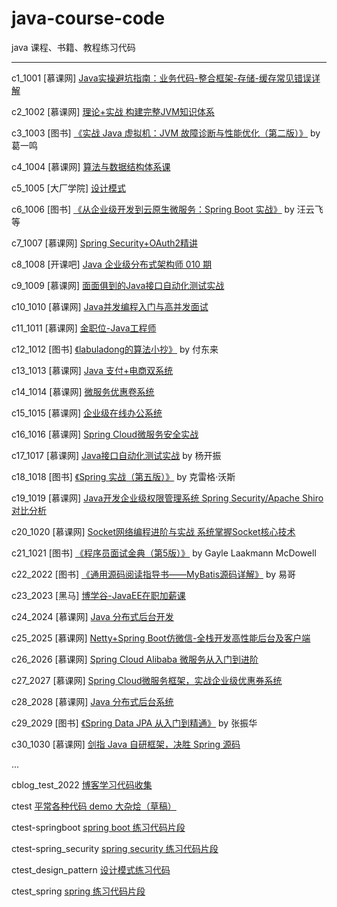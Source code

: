 # java-course-code
java 课程、书籍、教程练习代码

----

c1_1001     [慕课网] [Java实操避坑指南：业务代码-整合框架-存储-缓存常见错误详解](c10_1010)

c2_1002     [慕课网] [理论+实战 构建完整JVM知识体系](c2_1002)

c3_1003     [图书] [《实战 Java 虚拟机：JVM 故障诊断与性能优化（第二版）》](c3_1003) by 葛一鸣

c4_1004     [慕课网] [算法与数据结构体系课](c4_1004)

c5_1005     [大厂学院] [设计模式](c5_1005)

c6_1006     [图书] [《从企业级开发到云原生微服务：Spring Boot 实战》](c6_1006)  by 汪云飞 等

c7_1007     [慕课网] [Spring Security+OAuth2精讲](c7_1007)

c8_1008     [开课吧] [Java 企业级分布式架构师 010 期](c8_1008)

c9_1009     [慕课网] [面面俱到的Java接口自动化测试实战](c9_1009)

c10_1010    [慕课网] [Java并发编程入门与高并发面试](c10_1010)

c11_1011    [慕课网] [金职位-Java工程师](c11_1011)

c12_1012    [图书] [《labuladong的算法小抄》](c12_1012) by 付东来

c13_1013    [慕课网] [Java 支付+电商双系统](c13_1013)

c14_1014    [慕课网] [微服务优惠卷系统](c14_1014)

c15_1015    [慕课网] [企业级在线办公系统](c15_1015)

c16_1016    [慕课网] [Spring Cloud微服务安全实战](c16_1016)

c17_1017    [慕课网] [Java接口自动化测试实战](c17_1017) by 杨开振

c18_1018    [图书] [《Spring 实战（第五版）》](c18_1018)  by 克雷格·沃斯

c19_1019    [慕课网] [Java开发企业级权限管理系统 Spring Security/Apache Shiro对比分析](c19_1019)

c20_1020    [慕课网] [Socket网络编程进阶与实战 系统掌握Socket核心技术](c20_1020)

c21_1021    [图书] [《程序员面试金典（第5版）》](c21_1021) by Gayle Laakmann McDowell

c22_2022    [图书] [《通用源码阅读指导书――MyBatis源码详解》](c22_1022) by 易哥

c23_2023    [黑马] [博学谷-JavaEE在职加薪课](c23_1023)

c24_2024    [慕课网] [Java 分布式后台开发](c24_1024)

c25_2025    [慕课网] [Netty+Spring Boot仿微信-全栈开发高性能后台及客户端](c25_1025)

c26_2026    [慕课网] [Spring Cloud Alibaba 微服务从入门到进阶](c26_1026)

c27_2027    [慕课网] [Spring Cloud微服务框架，实战企业级优惠券系统](c27_1027)

c28_2028   [慕课网]  [Java 分布式后台系统](c28_1028)

c29_2029   [图书]  [《Spring Data JPA 从入门到精通》](c29_2029) by 张振华

c30_1030   [慕课网] [剑指 Java 自研框架，决胜 Spring 源码](c30_2030)

...

cblog_test_2022 [博客学习代码收集](cblog_test_2022)

ctest   [平常各种代码 demo 大杂烩（草稿）](ctest)

ctest-springboot [spring boot 练习代码片段](ctest-springboot)

ctest-spring_security [spring security 练习代码片段](ctest-spring_security)

ctest_design_pattern   [设计模式练习代码](ctest_design_pattern)

ctest_spring [spring 练习代码片段](ctest-spring)

